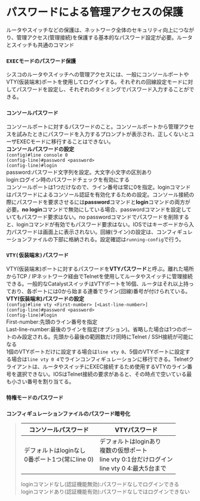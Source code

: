 # パスワードによる管理アクセスの保護
ルータやスイッチなどの保護は、ネットワーク全体のセキュリティ向上につながり、管理アクセス(管理接続)を保護する基本的なパスワード設定が必要。ルータとスイッチも共通のコマンド

### `EXECモードのパスワード保護`
シスコのルータやスイッチへの管理アクセスには、一般にコンソールポートやVTY(仮装端末)ポートを使用してログインする。それぞれの回線設定モードに対してパスワードを設定し、それぞれのタイミングでパスワード入力することができる。

### `コンソールパスワード`
コンソールポートに対するパスワードのこと。コンソールポートから管理アクセスを試みたときにパスワードを入力するプロンプトが表示され、正しくないとユーザEXECモードに移行することはできない。  
**コンソールパスワードの設定**  
`(config)#line console 0`  
`(config-line)#password <password>`  
`(config-line)#login`  
password:パスワード文字列を設定。大文字小文字の区別あり  
login:ログイン時のパスワードチェックを有効にする  
コンソールポートは1つだけなので、ライン番号は常に0を指定。loginコマンドはパスワードによるコンソール認証を有効化するための設定。コンソール接続の際にパスワードを要求させるには**password**コマンドと**login**コマンドの両方が必要。**no login**コマンドで無効にしている場合、passwordコマンドを設定していてもパスワード要求はない。no passwordコマンドでパスワードを削除すると、loginコマンドが有効でもパスワード要求はない。IOSではキーボードから入力パスワードは画面上に表示されない。回線(ライン)の設定は、コンフィギュレーションファイルの下部に格納される。設定確認は`running-config`で行う。

### `VTY(仮装端末)パスワード`
VTY(仮装端末)ポートに対するパスワードを**VTYパスワード**と呼ぶ。離れた場所からTCP / IPネットワーク経由でTelnetを使用してルータやスイッチに管理接続できる。一般的なCatalystスイッチはVTYポートを16個、ルータはそれ以上持っており、各ポートには0から始まる連番でライン(回線)番号が付けられている。  
**VTY(仮装端末)パスワードの設定**  
`(config)#line vty <First-number> [<Last-line-number>]`  
`(config-line)#password <password>`  
`(config-line)#login`  
First-number:先頭のライン番号を指定  
Last-line-number:最後のラインを指定(オプション)。省略した場合は1つのポートのみ設定される。先頭から最後の範囲数だけ同時にTelnet / SSH接続が可能になる  
1個のVTYポートだけに設定する場合は`line vty 0`、5個のVTYポートに設定する場合は`line vty 0 4`でラインコンフィギュレーションに移行できる。Telnetクライアントは、ルータやスイッチにEXEC接続するため使用するVTYのライン番号を選択できない。IOSはTelnet接続の要求があると、その時点で空いている最も小さい番号を割り当てる。

### `特権モードのパスワード`

### `コンフィギュレーションファイルのパスワード暗号化`

> |コンソールパスワード                            |VTYパスワード|
> |---------------------------------------------|-----------|
> |デフォルトはloginなし</br>0番ポート1つ(常にline 0)|デフォルトはloginあり</br>複数の仮想ポート</br>line vty 0:1台だけログイン</br>line vty 0 4:最大5台まで|
>
> loginコマンドなし(認証機能無効):パスワードなしでログインできる  
> loginコマンドあり(認証機能有効):パスワードなしではログインできない
